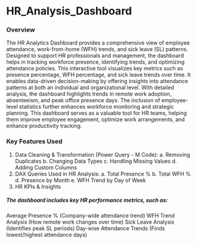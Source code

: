 # HR_Analysis_Dashboard
### Overview 
The HR Analytics Dashboard provides a comprehensive view of employee attendance, work-from-home (WFH) trends, and sick leave (SL) patterns. Designed to support HR professionals and management, the dashboard helps in tracking workforce presence, identifying trends, and optimizing attendance policies.
This interactive tool visualizes key metrics such as presence percentage, WFH percentage, and sick leave trends over time. It enables data-driven decision-making by offering insights into attendance patterns at both an individual and organizational level.
With detailed analysis, the dashboard highlights trends in remote work adoption, absenteeism, and peak office presence days. The inclusion of employee-level statistics further enhances workforce monitoring and strategic planning.
This dashboard serves as a valuable tool for HR teams, helping them improve employee engagement, optimize work arrangements, and enhance productivity tracking.
### Key Features Used
1. Data Cleaning & Transformation (Power Query - M Code): a. Removing Duplicates b. Changing Data Types c. Handling Missing Values d. Adding Custom Columns
2. DAX Queries Used in HR Analysis: a. Total Presence % b. Total WFH %  d. Presence by Month e. WFH Trend by Day of Week
3. HR KPIs & Insights
##### The dashboard includes key HR performance metrics, such as:
Average Presence % (Company-wide attendance trend)
WFH Trend Analysis (How remote work changes over time)
Sick Leave Analysis (Identifies peak SL periods)
Day-wise Attendance Trends (Finds lowest/highest attendance days)
